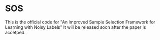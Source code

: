 # SOS
This is the official code for "An Improved Sample Selection Framework for Learning with Noisy Labels"
It will be released soon after the paper is accetped.
